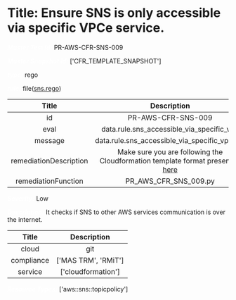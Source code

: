 



# Title: Ensure SNS is only accessible via specific VPCe service.


***<font color="white">Master Test Id:</font>*** PR-AWS-CFR-SNS-009

***<font color="white">Master Snapshot Id:</font>*** ['CFR_TEMPLATE_SNAPSHOT']

***<font color="white">type:</font>*** rego

***<font color="white">rule:</font>*** file([sns.rego])  
  
  
  
  

|Title|Description|
| :---: | :---: |
|id|PR-AWS-CFR-SNS-009|
|eval|data.rule.sns_accessible_via_specific_vpc|
|message|data.rule.sns_accessible_via_specific_vpc_err|
|remediationDescription|Make sure you are following the Cloudformation template format presented <a href='https://docs.aws.amazon.com/AWSCloudFormation/latest/UserGuide/aws-properties-sns-policy.html' target='_blank'>here</a>|
|remediationFunction|PR_AWS_CFR_SNS_009.py|


***<font color="white">Severity:</font>*** Low

***<font color="white">Description:</font>*** It checks if SNS to other AWS services communication is over the internet.  
  
  

|Title|Description|
| :---: | :---: |
|cloud|git|
|compliance|['MAS TRM', 'RMiT']|
|service|['cloudformation']|


***<font color="white">Resource Types:</font>*** ['aws::sns::topicpolicy']


[sns.rego]: https://github.com/prancer-io/prancer-compliance-test/tree/master/aws/iac/sns.rego

